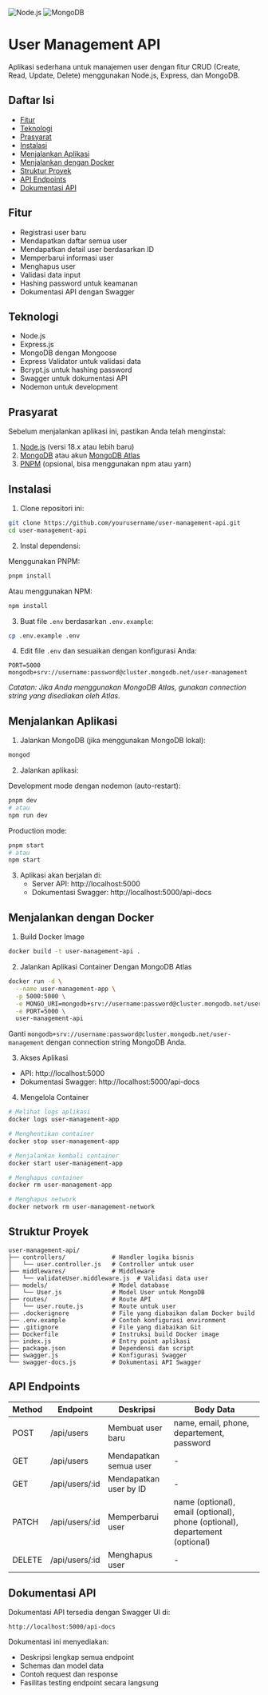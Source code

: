 ![Node.js](https://img.shields.io/badge/Node.js-18.x-green)
![MongoDB](https://img.shields.io/badge/MongoDB-Atlas-lightgreen)


# User Management API

Aplikasi sederhana untuk manajemen user dengan fitur CRUD (Create, Read, Update, Delete) menggunakan Node.js, Express, dan MongoDB.

## Daftar Isi

- [Fitur](#fitur)
- [Teknologi](#teknologi)
- [Prasyarat](#prasyarat)
- [Instalasi](#instalasi)
- [Menjalankan Aplikasi](#menjalankan-aplikasi)
- [Menjalankan dengan Docker](#menjalankan-dengan-docker)
- [Struktur Proyek](#struktur-proyek)
- [API Endpoints](#api-endpoints)
- [Dokumentasi API](#dokumentasi-api)

## Fitur

- Registrasi user baru
- Mendapatkan daftar semua user
- Mendapatkan detail user berdasarkan ID
- Memperbarui informasi user
- Menghapus user
- Validasi data input
- Hashing password untuk keamanan
- Dokumentasi API dengan Swagger

## Teknologi

- Node.js
- Express.js
- MongoDB dengan Mongoose
- Express Validator untuk validasi data
- Bcrypt.js untuk hashing password
- Swagger untuk dokumentasi API
- Nodemon untuk development

## Prasyarat

Sebelum menjalankan aplikasi ini, pastikan Anda telah menginstal:

1. [Node.js](https://nodejs.org/) (versi 18.x atau lebih baru)
2. [MongoDB](https://www.mongodb.com/try/download/community) atau akun [MongoDB Atlas](https://www.mongodb.com/cloud/atlas)
3. [PNPM](https://pnpm.io/installation) (opsional, bisa menggunakan npm atau yarn)

## Instalasi

1. Clone repositori ini:

```bash
git clone https://github.com/yourusername/user-management-api.git
cd user-management-api
```

2. Instal dependensi:

Menggunakan PNPM:
```bash
pnpm install
```

Atau menggunakan NPM:
```bash
npm install
```

3. Buat file `.env` berdasarkan `.env.example`:

```bash
cp .env.example .env
```

4. Edit file `.env` dan sesuaikan dengan konfigurasi Anda:

```
PORT=5000
mongodb+srv://username:password@cluster.mongodb.net/user-management
```

*Catatan: Jika Anda menggunakan MongoDB Atlas, gunakan connection string yang disediakan oleh Atlas.*

## Menjalankan Aplikasi

1. Jalankan MongoDB (jika menggunakan MongoDB lokal):

```bash
mongod
```

2. Jalankan aplikasi:

Development mode dengan nodemon (auto-restart):
```bash
pnpm dev
# atau
npm run dev
```

Production mode:
```bash
pnpm start
# atau
npm start
```

3. Aplikasi akan berjalan di:
   - Server API: http://localhost:5000
   - Dokumentasi Swagger: http://localhost:5000/api-docs

## Menjalankan dengan Docker

1. Build Docker Image

```bash
docker build -t user-management-api .
```

2. Jalankan Aplikasi Container Dengan MongoDB Atlas

```bash
docker run -d \
  --name user-management-app \
  -p 5000:5000 \
  -e MONGO_URI=mongodb+srv://username:password@cluster.mongodb.net/user-management \
  -e PORT=5000 \
  user-management-api
```
Ganti `mongodb+srv://username:password@cluster.mongodb.net/user-management` dengan connection string MongoDB Anda.

3. Akses Aplikasi
- API: http://localhost:5000
- Dokumentasi Swagger: http://localhost:5000/api-docs

4. Mengelola Container

```bash
# Melihat logs aplikasi
docker logs user-management-app

# Menghentikan container
docker stop user-management-app

# Menjalankan kembali container
docker start user-management-app

# Menghapus container
docker rm user-management-app 

# Menghapus network
docker network rm user-management-network

```

## Struktur Proyek

```
user-management-api/
├── controllers/             # Handler logika bisnis
│   └── user.controller.js   # Controller untuk user
├── middlewares/             # Middleware
│   └── validateUser.middleware.js  # Validasi data user
├── models/                  # Model database
│   └── User.js              # Model User untuk MongoDB
├── routes/                  # Route API
│   └── user.route.js        # Route untuk user
├── .dockerignore            # File yang diabaikan dalam Docker build
├── .env.example             # Contoh konfigurasi environment
├── .gitignore               # File yang diabaikan Git
├── Dockerfile               # Instruksi build Docker image
├── index.js                 # Entry point aplikasi
├── package.json             # Dependensi dan script
├── swagger.js               # Konfigurasi Swagger
└── swagger-docs.js          # Dokumentasi API Swagger
```

## API Endpoints

| Method | Endpoint      | Deskripsi                 | Body Data                                             |
|--------|---------------|---------------------------|-------------------------------------------------------|
| POST   | /api/users    | Membuat user baru         | name, email, phone, departement, password             |
| GET    | /api/users    | Mendapatkan semua user    | -                                                     |
| GET    | /api/users/:id | Mendapatkan user by ID    | -                                                     |
| PATCH  | /api/users/:id | Memperbarui user          | name (optional), email (optional), phone (optional), departement (optional) |
| DELETE | /api/users/:id | Menghapus user            | -                                                     |

## Dokumentasi API

Dokumentasi API tersedia dengan Swagger UI di:

```
http://localhost:5000/api-docs
```

Dokumentasi ini menyediakan:
- Deskripsi lengkap semua endpoint
- Schemas dan model data
- Contoh request dan response
- Fasilitas testing endpoint secara langsung